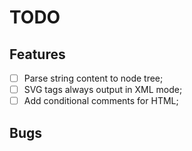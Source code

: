 # TODO
## Features
- [ ] Parse string content to node tree;
- [ ] SVG tags always output in XML mode;
- [ ] Add conditional comments for HTML;
## Bugs
